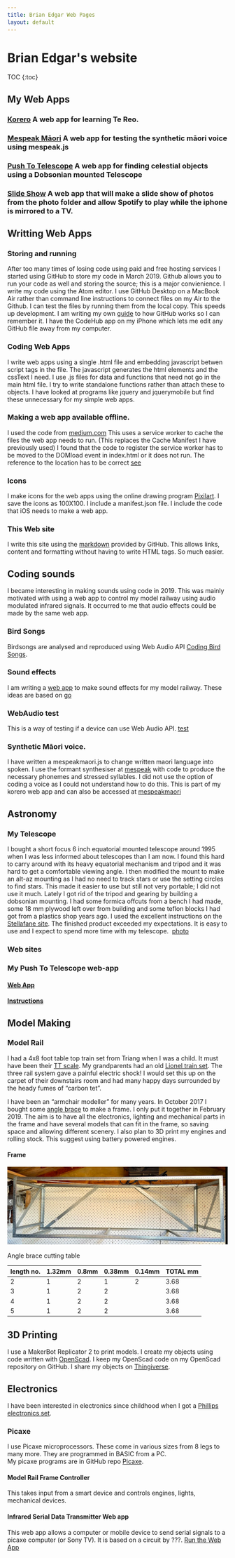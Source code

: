 ```yaml
---
title: Brian Edgar Web Pages
layout: default
---
```

# Brian Edgar's website

TOC {:toc}

## My Web Apps
### [Korero](https://bwedgar.github.io/korero) A web app for learning Te Reo. 
### [Mespeak Māori](https://bwedgar.github.io/mespeakmaori) A web app for testing the synthetic māori voice using mespeak.js
### [Push To Telescope](https://bwedgar.github.io/PushToTelescope) A web app for finding celestial objects using a Dobsonian mounted Telescope
### [Slide Show](https://bwedgar.github.io/slideshow) A web app that will make a slide show of photos from the photo folder and allow Spotify to play while the iphone is mirrored to a TV.

## Writting Web Apps
###  Storing and running
After too many times of losing code using paid and free hosting services I started using GitHub to store my code in March 2019. Github allows you to run your code as well and storing the source; this is a major convienience.  I write my code using the Atom editor.  I use GitHub Desktop on a MacBook Air rather than command line instructions to connect files on my Air to the Github. I can test the files by running them from the local copy.  This speeds up development. I am writing my own [guide](github.md) to how GitHub works so I can remember it.
I have the CodeHub app on my iPhone which lets me edit any GitHub file away from my computer.
### Coding Web Apps
I write web apps using a single .html file and embedding javascript betwen script tags in the file. The javascript generates the html elements and the cssText I need. I use .js files for data and functions that need not go in the main html file. I try to write standalone functions rather than attach these to objects. I have looked at programs like jquery and jquerymobile but find these unnecessary for my simple web apps.
### Making a web app available offline.  
I used the code from [medium.com](https://medium.com/@onejohi/offline-web-apps-using-local-storage-and-service-workers-5d40467117b9)
This uses a service worker to cache the files the web app needs to run. (This replaces the Cache Manifest I have previously used)
I found that the code to register the service worker has to be moved to the DOMload event in index.html or it does not run. The reference to the location has to be correct [see](https://gist.github.com/kosamari/7c5d1e8449b2fbc97d372675f16b566e)
### Icons
I make icons for the web apps using the online drawing program [Pixilart](https://www.pixilart.com/draw).  I save the icons as 100X100.
I include a manifest.json file.  I include the code that iOS needs to make a web app.
### This Web site
I write this site using the [markdown](https://guides.github.com/features/mastering-markdown/#GitHub-flavored-markdown) provided by GitHub. This allows links, content and formatting without having to write HTML tags. So much easier.

## Coding sounds
I became interesting in making sounds using code in 2019.  This was mainly motivated with using a web app to control my model railway using audio modulated infrared signals.  It occurred to me that audio effects could be made by the same web app.
### Bird Songs
Birdsongs are analysed and reproduced using Web Audio API [Coding Bird Songs](birdsongs.md).
### Sound effects
I am writing a [web app](soundeffects.md) to make sound effects for my model railway.  These ideas are based on [go](https://noisehack.com/generate-noise-web-audio-api)
### WebAudio test
This is a way of testing if a device can use Web Audio API. [test](https://bwedgar.github.io/WebAudioTest)
### Synthetic Māori voice. 
I have written a mespeakmaori.js to change written maori language into spoken.  I use the formant synthesiser at [mespeak](https://www.masswerk.at/mespeak/) with code to produce the necessary phonemes and stressed syllables.  I did not use the option of coding a voice as I could not understand how to do this. This is part of my korero web app and can also be accessed at [mespeakmaori](https://bwedgar.github.io/mespeakmaori)

## Astronomy
### My Telescope
I bought a short focus 6 inch equatorial mounted telescope around 1995 when I was less informed about telescopes than I am now. I found this hard to carry around with its heavy equatorial mechanism and tripod and it was hard to get a comfortable viewing angle. I then modified the mount to make an alt-az mounting as I had no need to track stars or use the setting circles to find stars. This made it easier to use but still not very portable; I did not use it much. Lately I got rid of the tripod and gearing by building a dobsonian mounting. I had some formica offcuts from a bench I had made, some 18 mm plywood left over from building and some teflon blocks I had got from a plastics shop years ago. I used the excellent instructions on the [Stellafane site](https://stellafane.org/tm/dob/index.html). The finished product exceeded my expectations. It is easy to use and I expect to spend more time with my telescope.  [photo](img)
### Web sites
### My Push To Telescope web-app
#### [Web App](https://bwedgar.github.io/PushToTelescope)
#### [Instructions](pushToTelescope.md)


## Model Making
### Model Rail
I had a 4x8 foot table top train set from Triang when I was a child. It must have been their [TT scale](https://en.m.wikipedia.org/wiki/TT_scale). My grandparents had an old [Lionel train set](https://en.m.wikipedia.org/wiki/Lionel_Corporation). The three rail system gave a painful electric shock! I would set this up on the carpet of their downstairs room and had many happy days surrounded by the heady fumes of “carbon tet”.

I have been an “armchair modeller” for many years. In October 2017 I bought some [angle brace](http://www.miteknz.co.nz/Products/LUMBERLOK-Timber-Connectors/Bracing-Products/Angle-Brace/) to make a frame. I only put it together in February 2019.
The aim is to have all the electronics, lighting and mechanical parts in the frame and have several models that can fit in the frame, so saving space and allowing different scenery.
I also plan to 3D print my engines and rolling stock. This suggest using battery powered engines.
#### Frame
![image](/images/modelRailFrame.png)

Angle brace cutting table

length no.|1.32mm|0.8mm|0.38mm	|0.14mm|TOTAL mm
----------|--------|--------|---------|-------|--------
2|1|2|1|2|3.68
3|1	|2|2||3.68
4|1|2|2||3.68
5|1	|2|2||3.68

## 3D Printing
I use a MakerBot Replicator 2 to print models. I create my objects using code written with [OpenScad](http://www.openscad.org/). I keep my OpenScad code on my OpenScad repository on GitHub.  I share my objects on [Thingiverse](https://www.thingiverse.com/bwedgar/designs).

## Electronics
I have been interested in electronics since childhood when I got a [Phillips electronics set](https://m.youtube.com/watch?v=h1TII3Z-jXk).
### Picaxe
I use Picaxe microprocessors. These come in various sizes from 8 legs to many more. They are programmed in BASIC from a PC.  
My picaxe programs are in GitHub repo [Picaxe](picaxe.md).
#### Model Rail Frame Controller
This takes input from a smart device and controls engines, lights, mechanical devices.
#### Infrared Serial Data Transmitter Web app
This web app allows a computer or mobile device to send serial signals to a picaxe computer (or Sony TV). It is based on a circuit by ???.  [Run the Web App](https://bwedgar.github.io/InfraRedSerialTransmitter)



